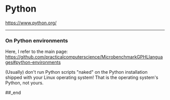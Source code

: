 # Python

https://www.python.org/

---

### On Python environments

Here, I refer to the main page: https://github.com/practicalcomputerscience/MicrobenchmarkGPHLlanguages#python-environments

(Usually) don't run Python scripts "naked" on the Python installation shipped with your Linux operating system! That is the operating system's Python, not yours.

##_end
